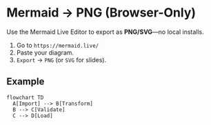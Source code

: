 # Mermaid → PNG (Browser-Only)

Use the Mermaid Live Editor to export as **PNG/SVG**—no local installs.

1. Go to `https://mermaid.live/`
2. Paste your diagram.
3. `Export` → `PNG` (or `SVG` for slides).

## Example
```mermaid
flowchart TD
  A[Import] --> B[Transform]
  B --> C[Validate]
  C --> D[Load]
```
